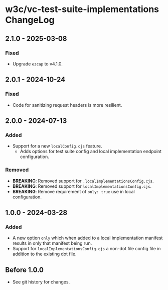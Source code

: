 <!--
Copyright 2023 - 2025 Digital Bazaar, Inc.

SPDX-License-Identifier: BSD-3-Clause
-->

# w3c/vc-test-suite-implementations  ChangeLog

## 2.1.0 - 2025-03-08

### Fixed
- Upgrade `ezcap` to v4.1.0.

## 2.0.1 - 2024-10-24

### Fixed
- Code for sanitizing request headers is more resilient.

## 2.0.0 - 2024-07-13

### Added
- Support for a new `localConfig.cjs` feature.
  - Adds options for test suite config and local implementation endpoint configuration.

### Removed
- **BREAKING**: Removed support for `.localImplementationsConfig.cjs`.
- **BREAKING**: Removed support for `localImplementationsConfig.cjs`.
- **BREAKING**: Remove requirement of `only: true` use in local configuration.

## 1.0.0 - 2024-03-28

### Added
- A new option `only` which when added to a local implementation manifest results in only that manifest being run.
- Support for `localImplementationsConfig.cjs` a non-dot file config file in addition to the existing dot file.

## Before 1.0.0

- See git history for changes.
